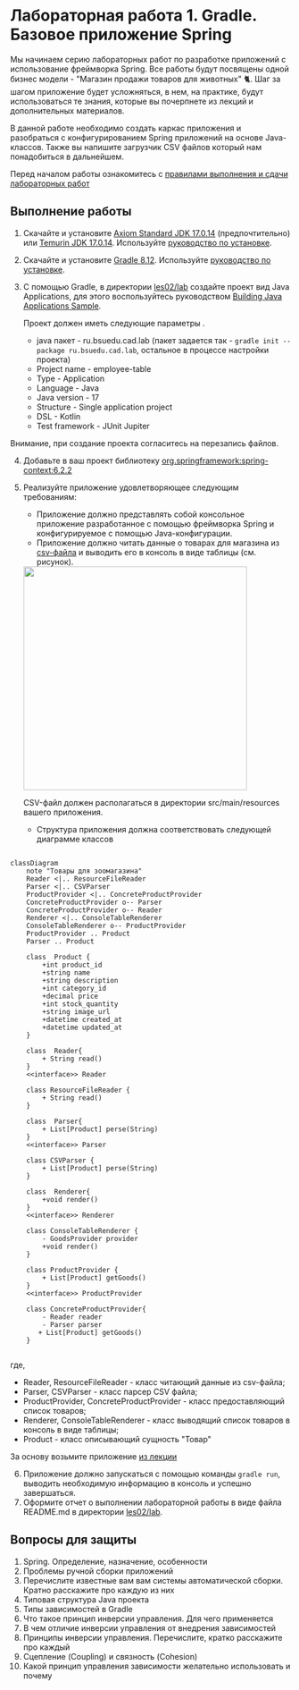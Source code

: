 # Лабораторная работа 1. Gradle. Базовое приложение Spring

Мы начинаем серию лабораторных работ по разработке приложений с использование фреймворка Spring.
Все работы будут посвящены одной бизнес модели - "Магазин продажи товаров для животных" 🐈. Шаг за шагом приложение будет усложняться, в нем, на практике, будут использоваться те знания, которые вы почерпнете из лекций и дополнительных материалов.

В данной работе необходимо создать каркас приложения и разобраться с конфигурированием Spring приложений на основе Java-классов. Также вы напишите загрузчик CSV файлов который нам понадобиться в дальнейшем.

Перед началом работы ознакомитесь с [правилами выполнения и сдачи лабораторных работ](../README.md)

## Выполнение работы

1. Скачайте и установите [Axiom Standard JDK 17.0.14](https://axiomjdk.ru/pages/downloads/#/java-17-lts) (предпочтительно) или [Temurin JDK 17.0.14](https://adoptium.net/temurin/releases/?version=17). Используйте [руководство по установке](https://axiomjdk.ru/pages/axiomjdk-install-guide-17.0.14/).
2. Скачайте и установите [Gradle 8.12](https://gradle.org/releases/).  Используйте [руководство по установке](https://gradle.org/install/).
3. С помощью Gradle, в директории [les02/lab](/les02/lab/) создайте проект вид Java Applications, для этого воспользуйтесь руководством [Building Java Applications Sample](https://docs.gradle.org/current/samples/sample_building_java_applications.html).

    Проект должен иметь следующие параметры .
    + java пакет - ru.bsuedu.cad.lab (пакет задается так -  ```gradle init --package ru.bsuedu.cad.lab```, остальное в процессе настройки проекта)
    + Project name - employee-table
    + Type - Application
    + Language - Java
    + Java version - 17
    + Structure - Single application project
    + DSL - Kotlin
    + Test framework - JUnit Jupiter

Внимание, при создание проекта согласитесь на перезапись файлов.

4. Добавьте в ваш проект библиотеку [org.springframework:spring-context:6.2.2](https://mvnrepository.com/artifact/org.springframework/spring-context/6.2.2)
5. Реализуйте приложение удовлетворяющее следующим требованиям:
    + Приложение должно представлять собой консольное приложение разработанное с помощью фреймворка Spring и конфигурируемое с помощью Java-конфигурации.
    + Приложение должно читать данные о товарах для магазина из [csv-файла](./assets/product.csv) и выводить его в консоль в виде таблицы (см. рисунок).
  
    <img src="https://i.stack.imgur.com/Ot0Aw.jpg" width=400>

    CSV-файл должен располагаться в директории src/main/resources  вашего приложения.
    
    + Структура приложения должна соответствовать следующей диаграмме классов
  
``` mermaid

classDiagram
    note "Товары для зоомагазина"
    Reader <|.. ResourceFileReader
    Parser <|.. CSVParser
    ProductProvider <|.. ConcreteProductProvider
    ConcreteProductProvider o-- Parser
    ConcreteProductProvider o-- Reader
    Renderer <|.. ConsoleTableRenderer
    ConsoleTableRenderer o-- ProductProvider
    ProductProvider .. Product
    Parser .. Product

    class  Product {
        +int product_id
        +string name
        +string description
        +int category_id
        +decimal price
        +int stock_quantity
        +string image_url
        +datetime created_at
        +datetime updated_at
    }

    class  Reader{
        + String read()
    }
    <<interface>> Reader

    class ResourceFileReader {
        + String read()
    }

    class  Parser{
        + List[Product] perse(String)
    }
    <<interface>> Parser

    class CSVParser {
        + List[Product] perse(String)
    }

    class  Renderer{
        +void render()
    }
    <<interface>> Renderer

    class ConsoleTableRenderer {
        - GoodsProvider provider
        +void render()
    }

    class ProductProvider {
        + List[Product] getGoods()
    }
    <<interface>> ProductProvider

    class ConcreteProductProvider{
        - Reader reader
        - Parser parser
       + List[Product] getGoods()
    }


```

где,

+ Reader, ResourceFileReader  - класс читающий данные из csv-файла;
+ Parser, CSVParser  - класс парсер CSV файла;
+ ProductProvider, ConcreteProductProvider - класс предоставляющий список товаров;
+ Renderer, ConsoleTableRenderer - класс выводящий список товаров в консоль в виде таблицы;
+ Product - класс описывающий сущность "Товар"

За основу возьмите приложение [из лекции](./demo/hello/app/src/main/java/ru/bsuedu/cap/hello/AppWithSpringJava.java)

6. Приложение должно запускаться с помощью команды ```gradle run```, выводить необходимую информацию в консоль и успешно завершаться.
7. Оформите отчет о выполнении лабораторной работы в виде файла  README.md в директории [les02/lab](/les02/lab/).

## Вопросы для защиты

1. Spring. Определение, назначение, особенности
2. Проблемы ручной сборки приложений
3. Перечислите известные вам вам системы автоматической сборки. Кратно расскажите про каждую из них
4. Типовая структура Java проекта
5. Типы зависимостей в Gradle
6. Что такое принцип инверсии управления. Для чего применяется
7. В чем отличие инверсии управления от внедрения зависимостей
8. Принципы инверсии управления. Перечислите, кратко расскажите про каждый
9. Сцепление (Coupling) и связность (Cohesion)
10. Какой принцип управления зависимости желательно использовать и почему